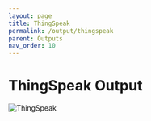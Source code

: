 ```yaml
---
layout: page
title: ThingSpeak
permalink: /output/thingspeak
parent: Outputs
nav_order: 10
---
```


# ThingSpeak Output

![ThingSpeak](/img/thingspeak.png)